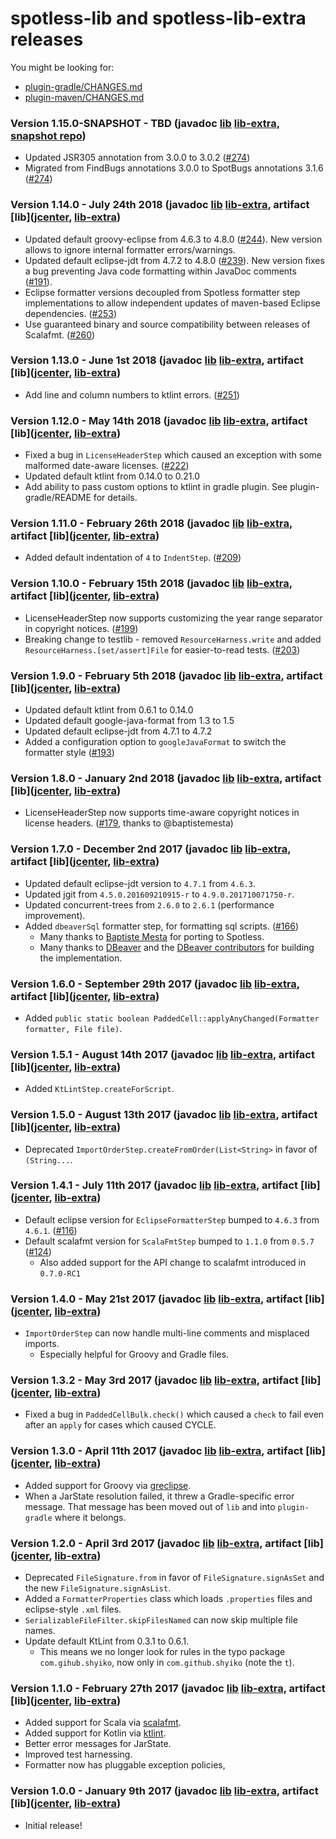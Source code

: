 # spotless-lib and spotless-lib-extra releases

You might be looking for:

- [plugin-gradle/CHANGES.md](plugin-gradle/CHANGES.md)
- [plugin-maven/CHANGES.md](plugin-maven/CHANGES.md)

### Version 1.15.0-SNAPSHOT - TBD (javadoc [lib](https://diffplug.github.io/spotless/javadoc/spotless-lib/snapshot/) [lib-extra](https://diffplug.github.io/spotless/javadoc/spotless-lib-extra/snapshot/), [snapshot repo](https://oss.sonatype.org/content/repositories/snapshots/com/diffplug/spotless/))

* Updated JSR305 annotation from 3.0.0 to 3.0.2 ([#274](https://github.com/diffplug/spotless/pull/274))
* Migrated from FindBugs annotations 3.0.0 to SpotBugs annotations 3.1.6 ([#274](https://github.com/diffplug/spotless/pull/274))

### Version 1.14.0 - July 24th 2018 (javadoc [lib](https://diffplug.github.io/spotless/javadoc/spotless-lib/1.14.0/) [lib-extra](https://diffplug.github.io/spotless/javadoc/spotless-lib-extra/1.14.0/), artifact [lib]([jcenter](https://bintray.com/diffplug/opensource/spotless-lib), [lib-extra]([jcenter](https://bintray.com/diffplug/opensource/spotless-lib-extra)))

* Updated default groovy-eclipse from 4.6.3 to 4.8.0 ([#244](https://github.com/diffplug/spotless/pull/244)). New version allows to ignore internal formatter errors/warnings.
* Updated default eclipse-jdt from 4.7.2 to 4.8.0 ([#239](https://github.com/diffplug/spotless/pull/239)). New version fixes a bug preventing Java code formatting within JavaDoc comments ([#191](https://github.com/diffplug/spotless/issues/191)).
* Eclipse formatter versions decoupled from Spotless formatter step implementations to allow independent updates of maven-based Eclipse dependencies. ([#253](https://github.com/diffplug/spotless/pull/253))
* Use guaranteed binary and source compatibility between releases of Scalafmt. ([#260](https://github.com/diffplug/spotless/pull/260))

### Version 1.13.0 - June 1st 2018 (javadoc [lib](https://diffplug.github.io/spotless/javadoc/spotless-lib/1.13.0/) [lib-extra](https://diffplug.github.io/spotless/javadoc/spotless-lib-extra/1.13.0/), artifact [lib]([jcenter](https://bintray.com/diffplug/opensource/spotless-lib), [lib-extra]([jcenter](https://bintray.com/diffplug/opensource/spotless-lib-extra)))

* Add line and column numbers to ktlint errors. ([#251](https://github.com/diffplug/spotless/pull/251))

### Version 1.12.0 - May 14th 2018 (javadoc [lib](https://diffplug.github.io/spotless/javadoc/spotless-lib/1.12.0/) [lib-extra](https://diffplug.github.io/spotless/javadoc/spotless-lib-extra/1.12.0/), artifact [lib]([jcenter](https://bintray.com/diffplug/opensource/spotless-lib), [lib-extra]([jcenter](https://bintray.com/diffplug/opensource/spotless-lib-extra)))

* Fixed a bug in `LicenseHeaderStep` which caused an exception with some malformed date-aware licenses. ([#222](https://github.com/diffplug/spotless/pull/222))
* Updated default ktlint from 0.14.0 to 0.21.0
* Add ability to pass custom options to ktlint in gradle plugin. See plugin-gradle/README for details.

### Version 1.11.0 - February 26th 2018 (javadoc [lib](https://diffplug.github.io/spotless/javadoc/spotless-lib/1.11.0/) [lib-extra](https://diffplug.github.io/spotless/javadoc/spotless-lib-extra/1.11.0/), artifact [lib]([jcenter](https://bintray.com/diffplug/opensource/spotless-lib), [lib-extra]([jcenter](https://bintray.com/diffplug/opensource/spotless-lib-extra)))

* Added default indentation of `4` to `IndentStep`. ([#209](https://github.com/diffplug/spotless/pull/209))

### Version 1.10.0 - February 15th 2018 (javadoc [lib](https://diffplug.github.io/spotless/javadoc/spotless-lib/1.10.0/) [lib-extra](https://diffplug.github.io/spotless/javadoc/spotless-lib-extra/1.10.0/), artifact [lib]([jcenter](https://bintray.com/diffplug/opensource/spotless-lib), [lib-extra]([jcenter](https://bintray.com/diffplug/opensource/spotless-lib-extra)))

* LicenseHeaderStep now supports customizing the year range separator in copyright notices. ([#199](https://github.com/diffplug/spotless/pull/199))
* Breaking change to testlib - removed `ResourceHarness.write` and added `ResourceHarness.[set/assert]File` for easier-to-read tests. ([#203](https://github.com/diffplug/spotless/pull/203))

### Version 1.9.0 - February 5th 2018 (javadoc [lib](https://diffplug.github.io/spotless/javadoc/spotless-lib/1.9.0/) [lib-extra](https://diffplug.github.io/spotless/javadoc/spotless-lib-extra/1.9.0/), artifact [lib]([jcenter](https://bintray.com/diffplug/opensource/spotless-lib), [lib-extra]([jcenter](https://bintray.com/diffplug/opensource/spotless-lib-extra)))

* Updated default ktlint from 0.6.1 to 0.14.0
* Updated default google-java-format from 1.3 to 1.5
* Updated default eclipse-jdt from 4.7.1 to 4.7.2
* Added a configuration option to `googleJavaFormat` to switch the formatter style ([#193](https://github.com/diffplug/spotless/pull/193))

### Version 1.8.0 - January 2nd 2018 (javadoc [lib](https://diffplug.github.io/spotless/javadoc/spotless-lib/1.8.0/) [lib-extra](https://diffplug.github.io/spotless/javadoc/spotless-lib-extra/1.8.0/), artifact [lib]([jcenter](https://bintray.com/diffplug/opensource/spotless-lib), [lib-extra]([jcenter](https://bintray.com/diffplug/opensource/spotless-lib-extra)))

* LicenseHeaderStep now supports time-aware copyright notices in license headers. ([#179](https://github.com/diffplug/spotless/pull/179), thanks to @baptistemesta)

### Version 1.7.0 - December 2nd 2017 (javadoc [lib](https://diffplug.github.io/spotless/javadoc/spotless-lib/1.7.0/) [lib-extra](https://diffplug.github.io/spotless/javadoc/spotless-lib-extra/1.7.0/), artifact [lib]([jcenter](https://bintray.com/diffplug/opensource/spotless-lib), [lib-extra]([jcenter](https://bintray.com/diffplug/opensource/spotless-lib-extra)))

* Updated default eclipse-jdt version to `4.7.1` from `4.6.3`.
* Updated jgit from `4.5.0.201609210915-r` to `4.9.0.201710071750-r`.
* Updated concurrent-trees from `2.6.0` to `2.6.1` (performance improvement).
* Added `dbeaverSql` formatter step, for formatting sql scripts. ([#166](https://github.com/diffplug/spotless/pull/166))
  + Many thanks to [Baptiste Mesta](https://github.com/baptistemesta) for porting to Spotless.
  + Many thanks to [DBeaver](https://dbeaver.jkiss.org/) and the [DBeaver contributors](https://github.com/serge-rider/dbeaver/graphs/contributors) for building the implementation.

### Version 1.6.0 - September 29th 2017 (javadoc [lib](https://diffplug.github.io/spotless/javadoc/spotless-lib/1.6.0/) [lib-extra](https://diffplug.github.io/spotless/javadoc/spotless-lib-extra/1.6.0/), artifact [lib]([jcenter](https://bintray.com/diffplug/opensource/spotless-lib), [lib-extra]([jcenter](https://bintray.com/diffplug/opensource/spotless-lib-extra)))

* Added `public static boolean PaddedCell::applyAnyChanged(Formatter formatter, File file)`.

### Version 1.5.1 - August 14th 2017 (javadoc [lib](https://diffplug.github.io/spotless/javadoc/spotless-lib/1.5.1/) [lib-extra](https://diffplug.github.io/spotless/javadoc/spotless-lib-extra/1.5.1/), artifact [lib]([jcenter](https://bintray.com/diffplug/opensource/spotless-lib), [lib-extra]([jcenter](https://bintray.com/diffplug/opensource/spotless-lib-extra)))

* Added `KtLintStep.createForScript`.

### Version 1.5.0 - August 13th 2017 (javadoc [lib](https://diffplug.github.io/spotless/javadoc/spotless-lib/1.5.0/) [lib-extra](https://diffplug.github.io/spotless/javadoc/spotless-lib-extra/1.5.0/), artifact [lib]([jcenter](https://bintray.com/diffplug/opensource/spotless-lib), [lib-extra]([jcenter](https://bintray.com/diffplug/opensource/spotless-lib-extra)))

* Deprecated `ImportOrderStep.createFromOrder(List<String>` in favor of `(String...`.

### Version 1.4.1 - July 11th 2017 (javadoc [lib](https://diffplug.github.io/spotless/javadoc/spotless-lib/1.4.1/) [lib-extra](https://diffplug.github.io/spotless/javadoc/spotless-lib-extra/1.4.1/), artifact [lib]([jcenter](https://bintray.com/diffplug/opensource/spotless-lib), [lib-extra]([jcenter](https://bintray.com/diffplug/opensource/spotless-lib-extra)))

* Default eclipse version for `EclipseFormatterStep` bumped to `4.6.3` from `4.6.1`. ([#116](https://github.com/diffplug/spotless/issues/116))
* Default scalafmt version for `ScalaFmtStep` bumped to `1.1.0` from `0.5.7` ([#124](https://github.com/diffplug/spotless/pull/124))
  + Also added support for the API change to scalafmt introduced in `0.7.0-RC1`

### Version 1.4.0 - May 21st 2017 (javadoc [lib](https://diffplug.github.io/spotless/javadoc/spotless-lib/1.4.0/) [lib-extra](https://diffplug.github.io/spotless/javadoc/spotless-lib-extra/1.4.0/), artifact [lib]([jcenter](https://bintray.com/diffplug/opensource/spotless-lib), [lib-extra]([jcenter](https://bintray.com/diffplug/opensource/spotless-lib-extra)))

* `ImportOrderStep` can now handle multi-line comments and misplaced imports.
  + Especially helpful for Groovy and Gradle files.

### Version 1.3.2 - May 3rd 2017 (javadoc [lib](https://diffplug.github.io/spotless/javadoc/spotless-lib/1.3.1/) [lib-extra](https://diffplug.github.io/spotless/javadoc/spotless-lib-extra/1.3.0/), artifact [lib]([jcenter](https://bintray.com/diffplug/opensource/spotless-lib), [lib-extra]([jcenter](https://bintray.com/diffplug/opensource/spotless-lib-extra)))

* Fixed a bug in `PaddedCellBulk.check()` which caused a `check` to fail even after an `apply` for cases which caused CYCLE.

### Version 1.3.0 - April 11th 2017 (javadoc [lib](https://diffplug.github.io/spotless/javadoc/spotless-lib/1.3.0/) [lib-extra](https://diffplug.github.io/spotless/javadoc/spotless-lib-extra/1.3.0/), artifact [lib]([jcenter](https://bintray.com/diffplug/opensource/spotless-lib), [lib-extra]([jcenter](https://bintray.com/diffplug/opensource/spotless-lib-extra)))

* Added support for Groovy via [greclipse](https://github.com/groovy/groovy-eclipse).
* When a JarState resolution failed, it threw a Gradle-specific error message. That message has been moved out of `lib` and into `plugin-gradle` where it belongs.

### Version 1.2.0 - April 3rd 2017 (javadoc [lib](https://diffplug.github.io/spotless/javadoc/spotless-lib/1.2.0/) [lib-extra](https://diffplug.github.io/spotless/javadoc/spotless-lib-extra/1.2.0/), artifact [lib]([jcenter](https://bintray.com/diffplug/opensource/spotless-lib), [lib-extra]([jcenter](https://bintray.com/diffplug/opensource/spotless-lib-extra)))

* Deprecated `FileSignature.from` in favor of `FileSignature.signAsSet` and the new `FileSignature.signAsList`.
* Added a `FormatterProperties` class which loads `.properties` files and eclipse-style `.xml` files.
* `SerializableFileFilter.skipFilesNamed` can now skip multiple file names.
* Update default KtLint from 0.3.1 to 0.6.1.
  + This means we no longer look for rules in the typo package `com.gihub.shyiko`, now only in `com.github.shyiko` (note the `t`).

### Version 1.1.0 - February 27th 2017 (javadoc [lib](https://diffplug.github.io/spotless/javadoc/spotless-lib/1.1.0/) [lib-extra](https://diffplug.github.io/spotless/javadoc/spotless-lib-extra/1.1.0/), artifact [lib]([jcenter](https://bintray.com/diffplug/opensource/spotless-lib), [lib-extra]([jcenter](https://bintray.com/diffplug/opensource/spotless-lib-extra)))

* Added support for Scala via [scalafmt](https://github.com/olafurpg/scalafmt).
* Added support for Kotlin via [ktlint](https://github.com/shyiko/ktlint).
* Better error messages for JarState.
* Improved test harnessing.
* Formatter now has pluggable exception policies,

### Version 1.0.0 - January 9th 2017 (javadoc [lib](https://diffplug.github.io/spotless/javadoc/spotless-lib/1.0.0/) [lib-extra](https://diffplug.github.io/spotless/javadoc/spotless-lib-extra/1.0.0/), artifact [lib]([jcenter](https://bintray.com/diffplug/opensource/spotless-lib), [lib-extra]([jcenter](https://bintray.com/diffplug/opensource/spotless-lib-extra)))

* Initial release!
